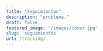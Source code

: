 ```yaml
---
title: "Seguimientos"
description: "problema."
draft: false
featured_image: '/images/cover.jpg'
slug: 'seguimientos'
url: /tracking/
---
```

